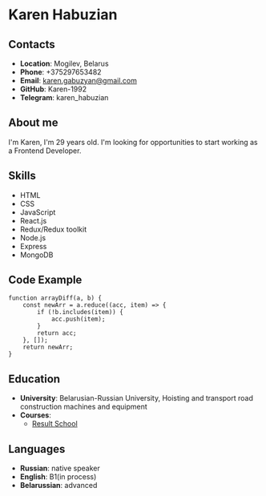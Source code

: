 # Karen Habuzian

## Contacts
+ **Location**: Mogilev, Belarus
+ **Phone**: +375297653482
+ **Email**: karen.gabuzyan@gmail.com
+ **GitHub**: Karen-1992
+ **Telegram**: karen_habuzian

## About me
I'm Karen, I'm 29 years old. I'm looking for opportunities to start working as a Frontend Developer.

## Skills
* HTML
* CSS
* JavaScript
* React.js
* Redux/Redux toolkit
* Node.js
* Express
* MongoDB

## Code Example
```
function arrayDiff(a, b) {
    const newArr = a.reduce((acc, item) => {
        if (!b.includes(item)) {
            acc.push(item);
        }
        return acc;
    }, []);
    return newArr;
}
```
## Education
* **University**: Belarusian-Russian University, Hoisting and transport road construction machines and equipment
* **Courses**:
    + [Result School](https://result.school/)

## Languages
+ **Russian**: native speaker
+ **English**: B1(in process)
+ **Belarussian**: advanced
